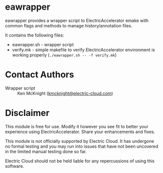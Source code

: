 <h1>eawrapper</h1>

<p>eawrapper provides a wrapper script to ElectricAccelerator emake with common flags 
and methods to manage history/annotation files.</p>

<p>It contains the following files:</p>
<ul>
<li>eawrapper.sh - wrapper script</li>
<li>verify.mk - simple makefile to verify ElectricAccelerator environment is working properly (<code>./eawrapper.sh -- -f verify.mk</code>)</li>
</ul>


<h1>Contact Authors</h1> 
<dl>
<dt>Wrapper script</dt>
<dd>Ken McKnight (<a href="mailto:kmcknight@electric-cloud.com">kmcknight@electric-cloud.com</a>)</dd>
</dl>

<h1>Disclaimer</h1>
 
<p>This module is free for use. Modify it however you see fit to better your 
experience using ElectricAccelerator. Share your enhancements and fixes.</p>

<p>This module is not officially supported by Electric Cloud. It has undergone no 
formal testing and you may run into issues that have not been uncovered in the 
limited manual testing done so far.</p>

<p>Electric Cloud should not be held liable for any repercussions of using this 
software.</p>
</div>
</body>
</html>

